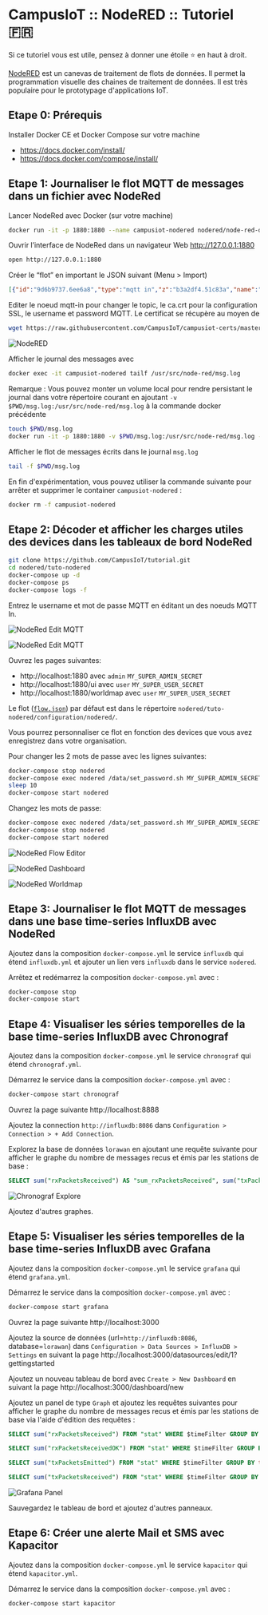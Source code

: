 # CampusIoT :: NodeRED :: Tutoriel :fr:

Si ce tutoriel vous est utile, pensez à donner une étoile :star: en haut à droit.

[NodeRED](https://nodered.org/) est un canevas de traitement de flots de données. Il permet la programmation visuelle des chaines de traitement de données. Il est très populaire pour le prototypage d'applications IoT.

## Etape 0: Prérequis
Installer Docker CE et Docker Compose sur votre machine
* https://docs.docker.com/install/
* https://docs.docker.com/compose/install/

## Etape 1: Journaliser le flot MQTT de messages dans un fichier avec NodeRed
Lancer NodeRed avec Docker (sur votre machine)
```bash
docker run -it -p 1880:1880 --name campusiot-nodered nodered/node-red-docker
```

Ouvrir l’interface de NodeRed dans un navigateur Web http://127.0.0.1:1880
```bash
open http://127.0.0.1:1880
```

Créer le “flot” en important le JSON suivant (Menu > Import)
```json
[{"id":"9d6b9737.6ee6a8","type":"mqtt in","z":"b3a2df4.51c83a","name":"campusiot","topic":"#","qos":"2","broker":"61ca344b.cfb484","x":210,"y":180,"wires":[["7fea5047.da2c5","4ece3642.56654"]]},{"id":"7fea5047.da2c5","type":"debug","z":"b3a2df4.51c83a","name":"","active":true,"tosidebar":true,"console":false,"tostatus":false,"complete":"false","x":510,"y":180,"wires":[]},{"id":"4ece3642.56654","type":"file","z":"b3a2df4.51c83a","name":"msg.log","filename":"msg.log","appendNewline":true,"createDir":true,"overwriteFile":"false","x":500,"y":260,"wires":[[]]},{"id":"61ca344b.cfb484","type":"mqtt-broker","z":"","name":"campusiot","broker":"lora.campusiot.imag.fr","port":"8883","tls":"11b0c2f3.c55f2d","clientid":"","usetls":true,"compatmode":true,"keepalive":"60","cleansession":true,"birthTopic":"","birthQos":"0","birthPayload":"","closeTopic":"","closeQos":"0","closePayload":"","willTopic":"","willQos":"0","willPayload":""},{"id":"11b0c2f3.c55f2d","type":"tls-config","z":"","name":"","cert":"","key":"","ca":"","certname":"","keyname":"","caname":"ca.crt","servername":"","verifyservercert":false}]
```

Editer le noeud mqtt-in pour changer le topic, le ca.crt pour la configuration SSL, le username et password MQTT.
Le certificat se récupère au moyen de
```bash
wget https://raw.githubusercontent.com/CampusIoT/campusiot-certs/master/mqtt/ca.crt
```

![NodeRED](images/nodered.png)

Afficher le journal des messages avec
```bash
docker exec -it campusiot-nodered tailf /usr/src/node-red/msg.log
```

Remarque : Vous pouvez monter un volume local pour rendre persistant le journal dans votre répertoire courant en ajoutant `-v $PWD/msg.log:/usr/src/node-red/msg.log` à la commande docker précédente
```bash
touch $PWD/msg.log
docker run -it -p 1880:1880 -v $PWD/msg.log:/usr/src/node-red/msg.log --name campusiot-nodered nodered/node-red-docker
```
Afficher le flot de messages écrits dans le journal `msg.log`
```bash
tail -f $PWD/msg.log
```

En fin d'expérimentation, vous pouvez utiliser la commande suivante pour arrêter et supprimer le container `campusiot-nodered` :
```bash
docker rm -f campusiot-nodered
```

## Etape 2: Décoder et afficher les charges utiles des devices dans les tableaux de bord NodeRed

```bash
git clone https://github.com/CampusIoT/tutorial.git
cd nodered/tuto-nodered
docker-compose up -d
docker-compose ps
docker-compose logs -f
```

Entrez le username et mot de passe MQTT en éditant un des noeuds MQTT In.

![NodeRed Edit MQTT](images/nodered_1a.png)

![NodeRed Edit MQTT](images/nodered_1b.png)


Ouvrez les pages suivantes:
* http://localhost:1880 avec `admin` `MY_SUPER_ADMIN_SECRET`
* http://localhost:1880/ui avec `user` `MY_SUPER_USER_SECRET`
* http://localhost:1880/worldmap avec `user` `MY_SUPER_USER_SECRET`

Le flot ([`flow.json`](https://github.com/CampusIoT/tutorial/blob/master/nodered/tuto-nodered/configuration/nodered/flow.json)) par défaut est dans le répertoire `nodered/tuto-nodered/configuration/nodered/`.

Vous pourrez personnaliser ce flot en fonction des devices que vous avez enregistrez dans votre organisation.

Pour changer les 2 mots de passe avec les lignes suivantes:
```bash
docker-compose stop nodered
docker-compose exec nodered /data/set_password.sh MY_SUPER_ADMIN_SECRET MY_SUPER_USER_SECRET
sleep 10
docker-compose start nodered
```

Changez les mots de passe:
```bash
docker-compose exec nodered /data/set_password.sh MY_SUPER_ADMIN_SECRET MY_SUPER_USER_SECRET
docker-compose stop nodered
docker-compose start nodered
```
![NodeRed Flow Editor](images/nodered_2a.png)

![NodeRed Dashboard](images/nodered_2b.png)

![NodeRed Worldmap](images/nodered_2c.png)


## Etape 3: Journaliser le flot MQTT de messages dans une base time-series InfluxDB avec NodeRed

Ajoutez dans la composition `docker-compose.yml` le service `influxdb` qui étend `influxdb.yml` et ajouter un lien vers `influxdb` dans le service `nodered`.

Arrêtez et redémarrez la composition `docker-compose.yml` avec :
```bash
docker-compose stop
docker-compose start
```

## Etape 4: Visualiser les séries temporelles de la base time-series InfluxDB avec Chronograf

Ajoutez dans la composition `docker-compose.yml` le service `chronograf` qui étend `chronograf.yml`.

Démarrez le service dans la composition `docker-compose.yml` avec :
```bash
docker-compose start chronograf
```

Ouvrez la page suivante http://localhost:8888

Ajoutez la connection `http://influxdb:8086` dans `Configuration > Connection > + Add Connection`.

Explorez la base de données `lorawan` en ajoutant une requête suivante pour afficher le graphe du nombre de messages recus et émis par les stations de base :

```sql
SELECT sum("rxPacketsReceived") AS "sum_rxPacketsReceived", sum("txPacketsReceived") AS "sum_txPacketsReceived", sum("rxPacketsReceivedOK") AS "sum_rxPacketsReceivedOK", sum("txPacketsEmitted") AS "sum_txPacketsEmitted" FROM "lorawan"."three_days"."stat" WHERE time > :dashboardTime: GROUP BY time(1m) FILL(null)
```

![Chronograf Explore](images/chronograf_1.png)

Ajoutez d'autres graphes.

## Etape 5: Visualiser les séries temporelles de la base time-series InfluxDB avec Grafana

Ajoutez dans la composition `docker-compose.yml` le service `grafana` qui étend `grafana.yml`.

Démarrez le service dans la composition `docker-compose.yml` avec :
```bash
docker-compose start grafana
```
Ouvrez la page suivante http://localhost:3000

Ajoutez la source de données (url=`http://influxdb:8086`, database=`lorawan`) dans `Configuration > Data Sources > InfluxDB > Settings` en suivant la page http://localhost:3000/datasources/edit/1?gettingstarted

Ajoutez un nouveau tableau de bord avec `Create > New Dashboard` en suivant la page http://localhost:3000/dashboard/new

Ajoutez un panel de type `Graph` et ajoutez les requêtes suivantes pour afficher le graphe du nombre de messages recus et émis par les stations de base via l'aide d'édition des requêtes :

```sql
SELECT sum("rxPacketsReceived") FROM "stat" WHERE $timeFilter GROUP BY time($__interval) fill(null)

SELECT sum("rxPacketsReceivedOK") FROM "stat" WHERE $timeFilter GROUP BY time($__interval) fill(null)

SELECT sum("txPacketsEmitted") FROM "stat" WHERE $timeFilter GROUP BY time($__interval) fill(null)

SELECT sum("txPacketsReceived") FROM "stat" WHERE $timeFilter GROUP BY time($__interval) fill(null)
```

![Grafana Panel](images/grafana_1.png)

Sauvegardez le tableau de bord et ajoutez d'autres panneaux.


## Etape 6: Créer une alerte Mail et SMS avec Kapacitor

Ajoutez dans la composition `docker-compose.yml` le service `kapacitor` qui étend `kapacitor.yml`.

Démarrez le service dans la composition `docker-compose.yml` avec :
```bash
docker-compose start kapacitor
```
